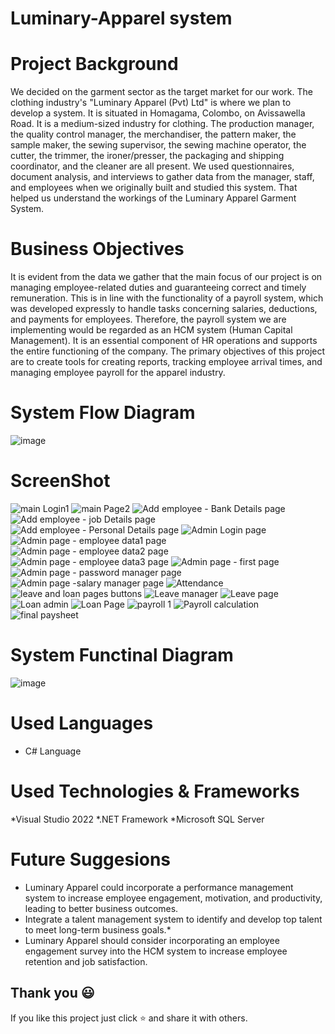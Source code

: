 # Luminary-Apparel system

# Project Background
We decided on the garment sector as the target market for our work. The clothing industry's "Luminary Apparel (Pvt) Ltd" is where we plan to develop a system.  It is situated in Homagama, Colombo, on Avissawella Road. It is a medium-sized industry for clothing. The production manager, the quality control manager, the merchandiser, the pattern maker, the sample maker, the sewing supervisor, the sewing machine operator, the cutter, the trimmer, the ironer/presser, the packaging and shipping coordinator, and the cleaner are all present.
We used questionnaires, document analysis, and interviews to gather data from the manager, staff, and employees when we originally built and studied this system. That helped us understand the workings of the Luminary Apparel Garment System. 

# Business Objectives
It is evident from the data we gather that the main focus of our project is on managing employee-related duties and guaranteeing correct and timely remuneration. This is in line with the functionality of a payroll system, which was developed expressly to handle tasks concerning salaries, deductions, and payments for employees. Therefore, the payroll system we are implementing would be regarded as an HCM system (Human Capital Management). It is an essential component of HR operations and supports the entire functioning of the company.   The primary objectives of this project are to create tools for creating reports, tracking employee arrival times, and managing employee payroll for the apparel industry.

# System Flow Diagram

![image](https://user-images.githubusercontent.com/97075043/236601184-735b6b31-2c1b-4a67-abe7-8159a4687f3c.png)

# ScreenShot

![main Login1](https://user-images.githubusercontent.com/97075043/236601418-94dd333b-22f3-40be-83d4-08ee2a4c70bd.PNG)
![main Page2](https://user-images.githubusercontent.com/97075043/236601443-d8746230-855b-4856-854a-a296bd0f50a7.PNG)
![Add employee - Bank Details page](https://user-images.githubusercontent.com/97075043/236601450-7a7d4f6c-e50f-481e-bbb6-b4af40cfdbc0.PNG)
![Add employee - job Details page](https://user-images.githubusercontent.com/97075043/236601457-ee0f3d3d-bd3d-412f-9128-db7d73922faa.PNG)
![Add employee - Personal Details page](https://user-images.githubusercontent.com/97075043/236601465-df6fd7be-8135-4869-8801-24b65d5b8764.PNG)
![Admin Login page](https://user-images.githubusercontent.com/97075043/236601471-1f36f247-5cfd-4e00-8cf0-d37c541776c5.PNG)
![Admin page - employee data1 page](https://user-images.githubusercontent.com/97075043/236601475-90f431bf-8e37-4805-8d61-94b30db7b3ef.PNG)
![Admin page - employee data2 page](https://user-images.githubusercontent.com/97075043/236601478-2edb27d4-faaf-4356-8ea5-6f713b524c77.PNG)
![Admin page - employee data3 page](https://user-images.githubusercontent.com/97075043/236601481-44c7188f-fbd3-46f9-b00b-1d8856b3f1e9.PNG)
![Admin page - first page](https://user-images.githubusercontent.com/97075043/236601484-66b5f1b5-bb96-49f9-9a80-ba5cc81187d6.PNG)
![Admin page - password manager page](https://user-images.githubusercontent.com/97075043/236601486-3242b811-b7fc-4657-9aa5-83e028bf17cd.PNG)
![Admin page -salary manager page](https://user-images.githubusercontent.com/97075043/236601490-37908108-6b68-4439-b027-9fce2d64e04b.PNG)
![Attendance](https://user-images.githubusercontent.com/97075043/236601495-b0a6a06a-fbe0-42cf-8f50-1387f630206f.PNG)
![leave and loan pages buttons](https://user-images.githubusercontent.com/97075043/236601496-fb7ce61b-e538-4a3d-8e3d-2a449fa7f519.PNG)
![Leave manager](https://user-images.githubusercontent.com/97075043/236601500-82e4d933-cdb4-4629-a24e-45b7b5b6e10e.PNG)
![Leave page](https://user-images.githubusercontent.com/97075043/236601502-de37a1e0-7c1d-4275-8cdd-fb6c0080715f.PNG)
![Loan admin](https://user-images.githubusercontent.com/97075043/236601507-f5495c11-68aa-4b71-b4e3-7835c8675e0f.PNG)
![Loan Page](https://user-images.githubusercontent.com/97075043/236601511-adc97129-fe7e-4349-ac18-2a98fee9e3b8.PNG)
![payroll 1](https://user-images.githubusercontent.com/97075043/236601517-e08da973-f0b7-45a4-a6c6-c4f4ea816470.PNG)
![Payroll calculation](https://user-images.githubusercontent.com/97075043/236601521-1dc5c04c-d2a1-4530-bd0f-aca9953068b0.PNG)
![final paysheet](https://user-images.githubusercontent.com/97075043/236601608-c37005df-9461-4d47-a37f-71c3d7b94df3.PNG)

# System Functinal Diagram

![image](https://user-images.githubusercontent.com/97075043/236601872-3af05235-5630-4197-8463-3e4dcd018855.png)

# Used Languages
* C# Language

# Used Technologies & Frameworks
*Visual Studio 2022
*.NET Framework
*Microsoft SQL Server

# Future Suggesions

* Luminary Apparel could incorporate a performance management system to increase employee engagement, motivation, and productivity, leading to better business outcomes.
* Integrate a talent management system to identify and develop top talent to meet long-term business goals.*
* Luminary Apparel should consider incorporating an employee engagement survey into the HCM system to increase employee retention and job satisfaction.

## Thank you 😃

If you like this project just click ⭐ and share it with others.



